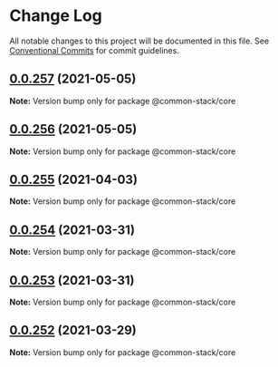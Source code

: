 # Change Log

All notable changes to this project will be documented in this file.
See [Conventional Commits](https://conventionalcommits.org) for commit guidelines.

## [0.0.257](https://github.com/cdmbase/common-stack/compare/v0.0.256...v0.0.257) (2021-05-05)

**Note:** Version bump only for package @common-stack/core





## [0.0.256](https://github.com/cdmbase/common-stack/compare/v0.0.255...v0.0.256) (2021-05-05)

**Note:** Version bump only for package @common-stack/core





## [0.0.255](https://github.com/cdmbase/common-stack/compare/v0.0.254...v0.0.255) (2021-04-03)

**Note:** Version bump only for package @common-stack/core





## [0.0.254](https://github.com/cdmbase/common-stack/compare/v0.0.253...v0.0.254) (2021-03-31)

**Note:** Version bump only for package @common-stack/core





## [0.0.253](https://github.com/cdmbase/common-stack/compare/v0.0.252...v0.0.253) (2021-03-31)

**Note:** Version bump only for package @common-stack/core





## [0.0.252](https://github.com/cdmbase/common-stack/compare/v0.0.251...v0.0.252) (2021-03-29)

**Note:** Version bump only for package @common-stack/core
